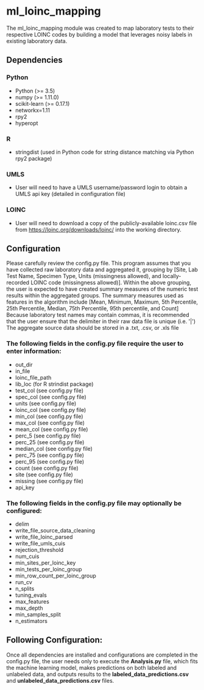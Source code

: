 # ml_loinc_mapping

The ml_loinc_mapping module was created to map laboratory tests to their respective LOINC codes by building a model that leverages noisy labels in existing laboratory data.

## Dependencies
### Python
- Python (>= 3.5)
- numpy (>= 1.11.0)
- scikit-learn (>= 0.17.1)
- networkx=1.11
- rpy2
- hyperopt

### R 
- stringdist (used in Python code for string distance matching via Python rpy2 package)

### UMLS
- User will need to have a UMLS username/password login to obtain a UMLS api key (detailed in configuration file)

### LOINC
- User will need to download a copy of the publicly-available loinc.csv file from https://loinc.org/downloads/loinc/ into the working directory.

## Configuration
Please carefully review the config.py file. 
This program assumes that you have collected raw laboratory data and aggregated it, grouping by [Site, Lab Test Name, Specimen Type, Units (missingness allowed), and locally-recorded LOINC code (missingness allowed)].
Within the above grouping, the user is expected to have created summary measures of the numeric test results within the aggregated groups. The summary measures used as features in the algorithm include [Mean, Minimum, Maximum, 5th Percentile, 25th Percentile, Median, 75th Percentile, 95th percentile, and Count]
Because laboratory test names may contain commas, it is recommended that the user ensure that the delimiter in their raw data file is unique (i.e. '|') 
The aggregate source data should be stored in a .txt, .csv, or .xls file
### The following fields in the config.py file require the user to enter information:
- out_dir
- in_file
- loinc_file_path
- lib_loc (for R strindist package)
- test_col (see config.py file)
- spec_col (see config.py file)
- units (see config.py file)
- loinc_col (see config.py file)
- min_col (see config.py file)
- max_col (see config.py file)
- mean_col (see config.py file)
- perc_5 (see config.py file)
- perc_25 (see config.py file)
- median_col (see config.py file)
- perc_75 (see config.py file)
- perc_95 (see config.py file)
- count (see config.py file)
- site (see config.py file)
- missing (see config.py file)
- api_key

### The following fields in the config.py file may optionally be configured:
- delim
- write_file_source_data_cleaning
- write_file_loinc_parsed
- write_file_umls_cuis
- rejection_threshold
- num_cuis
- min_sites_per_loinc_key
- min_tests_per_loinc_group
- min_row_count_per_loinc_group
- run_cv
- n_splits
- tuning_evals
- max_features 
- max_depth
- min_samples_split
- n_estimators 



## Following Configuration:
Once all dependencies are installed and configurations are completed in the config.py file, the user needs only to execute the **Analysis.py** file, which fits the machine learning model, makes predictions on both labeled and unlabeled data, and outputs results to the **labeled_data_predictions.csv** and **unlabeled_data_predictions.csv** files.

